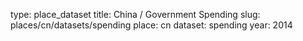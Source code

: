 type: place_dataset
title: China / Government Spending
slug: places/cn/datasets/spending
place: cn
dataset: spending
year: 2014

